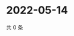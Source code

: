 # 2022-05-14

共 0 条

<!-- BEGIN WEIBO -->
<!-- 最后更新时间 Sat May 14 2022 15:18:52 GMT+0800 (China Standard Time) -->

<!-- END WEIBO -->
